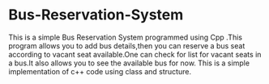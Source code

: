 # Bus-Reservation-System
  This is a simple Bus Reservation System programmed using Cpp .This program allows you to add bus details,then you can reserve a bus seat according to vacant seat available.One can check for list for vacant seats in a bus.It also allows you to see the available bus for now. This is a simple implementation of c++ code using class and structure.
  
